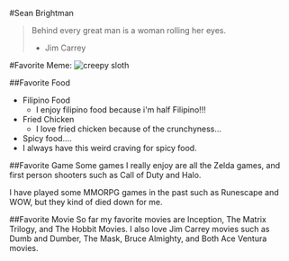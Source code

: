 #Sean Brightman
> Behind every great man is a woman rolling her eyes.
>  - Jim Carrey

#Favorite Meme:
![creepy sloth](https://cloud.githubusercontent.com/assets/9425175/6151070/747aefca-b1e1-11e4-8c1c-eb047b7e6843.jpg)


##Favorite Food
- Filipino Food
   - I enjoy filipino food because i'm half Filipino!!!
- Fried Chicken
   - I love fried chicken because of the crunchyness...
-   Spicy food....
   - I always have this weird craving for spicy food.


##Favorite Game
Some games I really enjoy are all the Zelda games, and first person shooters such as Call of Duty and Halo.

I have played some MMORPG games in the past such as Runescape and WOW, but they kind of died down for me.

##Favorite Movie
So far my favorite movies are Inception, The Matrix Trilogy, and The Hobbit Movies. I also love Jim Carrey movies such as Dumb and Dumber, The Mask, Bruce Almighty, and Both Ace Ventura movies.



